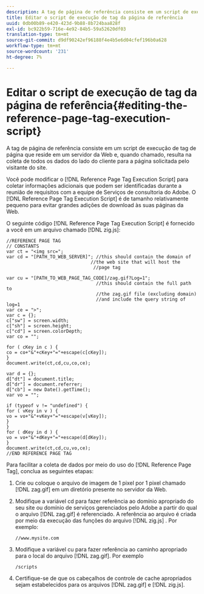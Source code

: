 ```yaml
---
description: A tag de página de referência consiste em um script de execução de tag de página que reside em um servidor da Web e, quando chamado, resulta na coleta de todos os dados do lado do cliente para a página solicitada pelo visitante do site.
title: Editar o script de execução de tag da página de referência
uuid: 0db00b89-e420-423d-9b88-8b724baa828f
exl-id: bc922b59-716e-4e92-84b5-59a52620df03
translation-type: tm+mt
source-git-commit: d9df90242ef96188f4e4b5e6d04cfef196b0a628
workflow-type: tm+mt
source-wordcount: '231'
ht-degree: 7%

---
```


# Editar o script de execução de tag da página de referência{#editing-the-reference-page-tag-execution-script}

A tag de página de referência consiste em um script de execução de tag de página que reside em um servidor da Web e, quando chamado, resulta na coleta de todos os dados do lado do cliente para a página solicitada pelo visitante do site.

Você pode modificar o [!DNL Reference Page Tag Execution Script] para coletar informações adicionais que podem ser identificadas durante a reunião de requisitos com a equipe de Serviços de consultoria do Adobe. O [!DNL Reference Page Tag Execution Script] é de tamanho relativamente pequeno para evitar grandes adições de download às suas páginas da Web.

O seguinte código [!DNL Reference Page Tag Execution Script] é fornecido a você em um arquivo chamado [!DNL zig.js]:

```
//REFERENCE PAGE TAG 
// CONSTANTS 
var ct = "<img src="; 
var cd = "[PATH_TO_WEB_SERVER]"; //this should contain the domain of 
                               //the web site that will host the 
                                //page tag 
 
var cu = "[PATH_TO_WEB_PAGE_TAG_CODE]/zag.gif?Log=1";  
                                 //this should contain the full path to 
                                 //the zag.gif file (excluding domain) 
                                 //and include the query string of log=1 
var ce = ">"; 
var c = {}; 
c["sw"] = screen.width; 
c["sh"] = screen.height; 
c["cd"] = screen.colorDepth; 
var co = ""; 
 
for ( cKey in c ) { 
co = co+"&"+cKey+"="+escape(c[cKey]); 
} 
document.write(ct,cd,cu,co,ce); 
 
var d = {}; 
d["dt"] = document.title; 
d["dr"] = document.referrer; 
d["cb"] = new Date().getTime(); 
var vo = ""; 
 
if (typeof v != "undefined") { 
for ( vKey in v ) { 
vo = vo+"&"+vKey+"="+escape(v[vKey]); 
} 
} 
for ( dKey in d ) { 
vo = vo+"&"+dKey+"="+escape(d[dKey]); 
} 
document.write(ct,cd,cu,vo,ce); 
//END REFERENCE PAGE TAG 
```

Para facilitar a coleta de dados por meio do uso do [!DNL Reference Page Tag], conclua as seguintes etapas:

1. Crie ou coloque o arquivo de imagem de 1 pixel por 1 pixel chamado [!DNL zag.gif] em um diretório presente no servidor da Web.
1. Modifique a variável cd para fazer referência ao domínio apropriado do seu site ou domínio de serviços gerenciados pelo Adobe a partir do qual o arquivo [!DNL zag.gif] é referenciado. A referência ao arquivo é criada por meio da execução das funções do arquivo [!DNL zig.js] . Por exemplo:

   ```
   //www.mysite.com
   ```

1. Modifique a variável cu para fazer referência ao caminho apropriado para o local do arquivo [!DNL zag.gif]. Por exemplo

   ```
   /scripts
   ```

1. Certifique-se de que os cabeçalhos de controle de cache apropriados sejam estabelecidos para os arquivos [!DNL zag.gif] e [!DNL zig.js].
